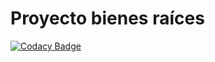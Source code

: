 # Proyecto bienes raíces

[![Codacy Badge](https://api.codacy.com/project/badge/Grade/2dadcc9c532e4095a7d33d8edd67c694)](https://www.codacy.com/manual/sebastianfrasic/Proyecto-Bienes-Raices?utm_source=github.com&amp;utm_medium=referral&amp;utm_content=sebastianfrasic/Proyecto-Bienes-Raices&amp;utm_campaign=Badge_Grade)
